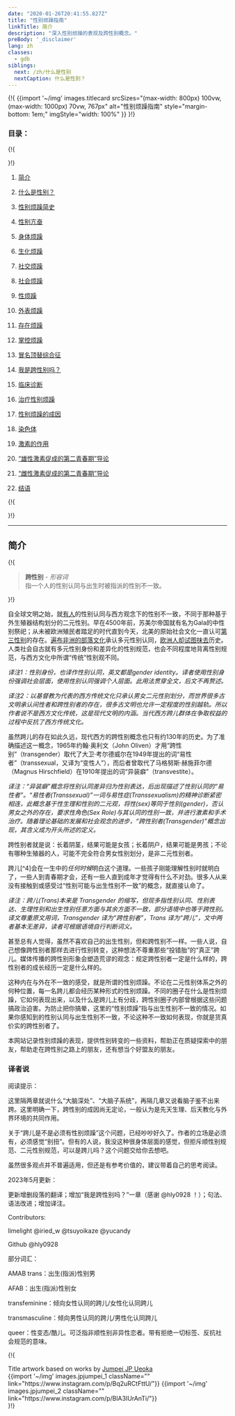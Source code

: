 ```yaml
---
date: "2020-01-26T20:41:55.827Z"
title: "性别烦躁指南"
linkTitle: 简介
description: "深入性别烦躁的表现及跨性别概念。"
preBody: '_disclaimer'
lang: zh
classes:
  - gdb
siblings:
  next: /zh/什么是性别
  nextCaption: 什么是性别？
---
```


{!{
{{import
  '~/img'
  images.titlecard
  srcSizes="(max-width: 800px) 100vw, (max-width: 1000px) 70vw, 767px"
  alt="性别烦躁指南"
  style="margin-bottom: 1em;"
  imgStyle="width: 100%"
}}
}!}

### 目录：

{!{ <div class="two-column-list"> }!}

1. [简介](#简介)

2. [什么是性别？](/zh/什么是性别)

3. [性别烦躁简史](/zh/历史)

4. [性别亢奋](/zh/亢奋)

5. [身体烦躁](/zh/身体烦躁)

6. [生化烦躁](/zh/生化烦躁)

7. [社交烦躁](/zh/社交烦躁)

8. [社会烦躁](/zh/社会烦躁)

9. [性烦躁](/zh/性烦躁)

10. [外表烦躁](/zh/外表烦躁)

11. [存在烦躁](/zh/存在烦躁)

12. [掌控烦躁](/zh/掌控烦躁)

13. [冒名顶替综合征](/zh/冒名顶替综合征)

14. [我是跨性别吗？](/zh/我是跨性别吗)

15. [临床诊断](/zh/诊断)

16. [治疗性别烦躁](/zh/治疗)

17. [性别烦躁的成因](/zh/成因)

18. [染色体](/zh/染色体)

19. [激素的作用](/zh/激素)

20. [“雄性激素促成的第二青春期”导论](/zh/雄二青春期)

21. [“雌性激素促成的第二青春期”导论](/zh/雌二青春期)

22. [结语](/zh/结语)

{!{ </div> }!}

<hr class="print-break-after print-hidden">

## 简介

{!{
<div class="gutter"><blockquote>
  <strong>跨性别</strong> - <em>形容词</em><br>
  指一个人的性别认同与出生时被指派的性别不一致。
</blockquote></div>

}!}

自全球文明之始，就[有人](https://en.wikipedia.org/wiki/Transgender_history)的性别认同与西方观念下的性别不一致，不同于那种基于外生殖器结构划分的二元性别。早在4500年前，苏美尔帝国就有名为Gala的中性别祭祀；从未被欧洲殖民者踏足的时代直到今天，北美的原始社会文化一直认可[第三性别](https://en.wikipedia.org/wiki/Third_gender)的存在。[遍布非洲的部落文化](https://medium.com/@janelane_62637/the-splendor-of-gender-non-conformity-in-africa-f894ff5706e1)承认多元性别认同，[欧洲人却试图抹去](https://daily.jstor.org/the-deviant-african-genders-that-colonialism-condemned/)历史。人类社会自古就有多元性别身份和差异化的性别规范，也会不同程度地背离性别规范，与西方文化中所谓“传统”性别观不同。

*译注1：性别身份，也译作性别认同，英文都是gender identity。译者使用性别身份强调社会层面，使用性别认同强调个人层面。此用法贯穿全文，后文不再赘述。*

*译注2：以基督教为代表的西方传统文化只承认男女二元性别划分，而世界很多古文明承认间性者和跨性别者的存在，很多古文明也允许一定程度的性别越轨。所以作者说不是西方文化传统，这是现代文明的内涵。当代西方跨儿群体在争取权益的过程中反抗了西方传统文化。*

虽然跨儿的存在如此久远，现代西方的跨性别概念也只有约130年的历史。为了准确描述这一概念，1965年约翰·奥利文（John Oliven）才用“跨性别”（transgender）取代了大卫·考尔德威尔在1949年提出的词“易性者”（transsexual，又译为“变性人”），而后者曾取代了马格努斯·赫施菲尔德（Magnus Hirschfield）在1910年提出的词“异装癖”（transvestite）。

*译注：“异装癖”概念将性别认同差异归为性别表达，后出现描述了性别认同的“易性者”。“易性者(Transsexual)”一词与易性症(Transsexualism)的精神诊断紧密相连，此概念基于性生理和性别的二元观，将性(sex)等同于性别(gender)，否认男女之外的存在，要求性角色(Sex Role)与其认同的性别一致，并进行激素和手术治疗。随着理论基础的发展和社会观念的进步，“跨性别者(Transgender)”概念出现，其含义成为开头所述的定义。*

跨性别者就是说：长着阴茎，结果可能是女孩；长着阴户，结果可能是男孩；不论有哪种生殖器的人，可能不完全符合男女性别划分，是非二元性别者。

跨儿[^4]会在一生中的*任何时候*明白这个道理。一些孩子刚能理解性别时就明白了，一些人到青春期才会，还有一些人直到成年才觉得有什么不对劲。很多人从来没有接触到或感受过“性别可能与出生性别不一致”的概念，就直接认命了。

*译注：跨儿(Trans)本来是 Transgender 的缩写，但现多指性别认同、性别表达、生理性别和出生性别任意方面与其余方面不一致，部分语境中也等于跨性别。译文尊重原文用词，Transgender 译为“跨性别者”，Trans 译为“跨儿”，文中两者基本无差异，读者可根据语境自行判断词义。*

甚至总有人觉得，虽然不喜欢自己的出生性别，但和跨性别不一样。一些人说，自己想像跨性别者那样去进行性别转变，这种想法不尊重那些“投错胎”的“真正”跨儿。媒体传播的跨性别形象会塑造荒谬的观念：规定跨性别者一定是什么样的，跨性别者的成长经历一定是什么样的。

这种内在与外在不一致的感受，就是所谓的性别烦躁。不论在二元性别体系之外的何种位置，每一名跨儿都会经历某种形式的性别烦躁。不同的圈子在什么是性别烦躁，它如何表现出来，以及什么是跨儿上有分歧，跨性别圈子内部曾根据这些问题搞政治迫害。为防止把你搞晕，这里的“性别烦躁”指与出生性别不一致的情况。如果你感知到的性别认同与出生性别不一致，不论这种不一致如何表现，你就是货真价实的跨性别者了。

本网站记录性别烦躁的表现，提供性别转变的一些资料，帮助正在质疑探索中的朋友，帮助走在跨性别之路上的朋友，还有想当个好盟友的朋友。



### 译者说

阅读提示：

这里隔两章就说什么“大脑深处”、“大脑子系统”，再隔几章又说看脑子鉴不出来跨。这里明确一下，跨性别的成因尚无定论，一般认为是先天生理、后天教化与外界环境的共同作用。

关于“跨儿是不是必须有性别烦躁”这个问题，已经吵吵好久了。作者的立场是必须有，必须感觉“别扭”。但有的人说，我没这种很身体层面的感觉，但拒斥顺性别规范、二元性别规范，可以是跨儿吗？这个问题交给你去想吧。

虽然很多观点并不普遍适用，但还是有参考价值的，建议带着自己的思考阅读。

2023年5月更新：

更新增删段落的翻译；增加“我是跨性别吗？”一章（感谢 @hly0928 ！）；句法、语法改进；增加译注。

Contributors: 

limelight @iried_w @tsuyoikaze @yucandy

Github @hly0928

部分词汇：

AMAB trans：出生(指派)性别男

AFAB：出生(指派)性别女

transfeminine：倾向女性认同的跨儿/女性化认同跨儿

transmasculine：倾向男性认同的跨儿/男性化认同跨儿

queer：性变态/酷儿。可泛指非顺性别非异性恋者。带有拒绝一切标签、反抗社会规范的意味。

{!{
<div class="gutter flex flex-end print-inline print-span2 print-center">
<span>Title artwork based on works by <a href="https://www.instagram.com/jp_means_jumpei/">Jumpei JP Ueoka</a></span>
<div class="grid-row" style="grid-template-columns: 1fr 1fr">
{{import '~/img' images.jpjumpei_1 className="" link="https://www.instagram.com/p/Bq2uRCtFttU/"}}
{{import '~/img' images.jpjumpei_2 className="" link="https://www.instagram.com/p/BlA3IUrAnTi/"}}
</div>
</div>
}!}
